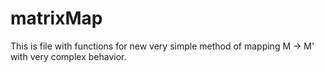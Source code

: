 # matrixMap
This is file with functions for new very simple method of mapping M → M' with very complex behavior. 

